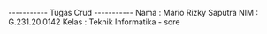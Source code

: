 ----------- Tugas Crud -----------
Nama : Mario Rizky Saputra
NIM : G.231.20.0142
Kelas : Teknik Informatika - sore

